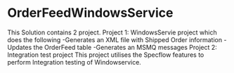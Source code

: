 OrderFeedWindowsService
=======================
This Solution contains 2 project.
Project 1:
WindowsServie project which does the following
-Generates an XML file with Shipped Order information
-Updates the OrderFeed table
-Generates an MSMQ messages
Project 2:
Integration test project
This project utilises the Specflow features to perform Integration testing of Windowservice.
